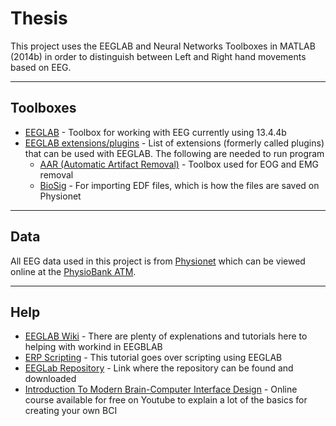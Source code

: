 # Thesis

This project uses the EEGLAB and Neural Networks Toolboxes in MATLAB (2014b) in order to distinguish between Left and Right hand movements based on EEG. 

-----

## Toolboxes
* [EEGLAB](http://sccn.ucsd.edu/wiki/EEGLAB_revision_history_version_13) - Toolbox for working with EEG currently using 13.4.4b
* [EEGLAB extensions/plugins](http://sccn.ucsd.edu/wiki/EEGLAB_Extensions) - List of extensions (formerly called plugins) that can be used with EEGLAB. The following are needed to run program
	* [AAR (Automatic Artifact Removal)](https://github.com/germangh/eeglab_plugin_aar) - Toolbox used for EOG and EMG removal
	* [BioSig](http://biosig.sourceforge.net) - For importing EDF files, which is how the files are saved on Physionet

-----

## Data
All EEG data used in this project is from [Physionet](http://physionet.org/pn4/eegmmidb/) which can be viewed online at the [PhysioBank ATM](http://physionet.org/cgi-bin/atm/ATM). 

-----

## Help
* [EEGLAB Wiki](http://sccn.ucsd.edu/wiki/EEGLAB) - There are plenty of explenations and tutorials here to helping with workind in EEGBLAB
* [ERP Scripting](http://erpinfo.org/erplab/erplab-documentation/scripting_4/Getting_Started.html) - This tutorial goes over scripting using EEGLAB
* [EEGLab Repository](http://sccn.ucsd.edu/eeglab/) - Link where the repository can be found and downloaded
* [Introduction To Modern Brain-Computer Interface Design](http://sccn.ucsd.edu/wiki/Introduction_To_Modern_Brain-Computer_Interface_Design) - Online course available for free on Youtube to explain a lot of the basics for creating your own BCI

